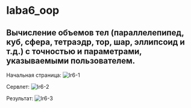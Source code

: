 # laba6_oop
## Вычисление объемов тел (параллелепипед, куб, сфера, тетраэдр, тор, шар, эллипсоид и т.д.) с точностью и параметрами, указываемыми пользователем.
Начальная страница:
![lr6-1](https://github.com/VolInok/laba6_oop/assets/124702498/4a043ab3-1d7b-46d2-bcaa-a35ba7f44add)



Сервлет:
![lr6-2](https://github.com/VolInok/laba6_oop/assets/124702498/6236f4e1-3686-4732-9507-bc3e1554ca83)



Результат:
![lr6-3](https://github.com/VolInok/laba6_oop/assets/124702498/100e2ed5-2970-4ac5-86e5-3636a53c6ecf)
